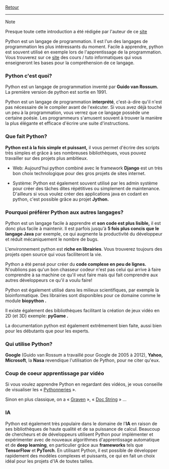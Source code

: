 [Retour](Summary)
___

> [!NOTE]
> Presque toute cette introduction a été rédigée par l'auteur de ce [site](https://python.doctor/)


Python est un langage de programmation. Il est l'un des langages de programmation les plus intéressants du moment. Facile à apprendre, python est souvent utilisé en exemple lors de l'apprentissage de la programmation. Vous trouverez sur ce [site](https://python.doctor/) des cours / tuto informatiques qui vous enseigneront les bases pour la compréhension de ce langage.

### Python c'est quoi?

  
Python est un langage de programmation inventé par **Guido van Rossum.** La première version de python est sortie en 1991.

Python est un langage de programmation **interprété**, c'est-à-dire qu'il n'est pas nécessaire de le compiler avant de l'exécuter. Si vous avez déjà touché un peu à la programmation, vous verrez que ce langage possède une certaine poésie. Les programmeurs s'amusent souvent à trouver la manière la plus élégante et efficace d'écrire une suite d'instructions.

### Que fait Python?


**Python est à la fois simple et puissant,** il vous permet d'écrire des scripts très simples et grâce à ses nombreuses bibliothèques, vous pouvez travailler sur des projets plus ambitieux.

* Web: Aujourd'hui python combiné avec le framework **Django** est un très bon choix technologique pour des gros projets de sites internet.

* Système: Python est également souvent utilisé par les admin système pour créer des tâches dites répétitives ou simplement de maintenance. D'ailleurs si vous voulez créer des applications java en codant en python, c'est possible grâce au projet **Jython.**

### Pourquoi préférer Python aux autres langages?


Python est un langage facile à apprendre et **son code est plus lisible,** il est donc plus facile à maintenir. Il est parfois jusqu'à **5 fois plus concis que le langage Java** par exemple, ce qui augmente la productivité du développeur et réduit mécaniquement le nombre de bugs.

L'environnement python est **riche en librairies**. Vous trouverez toujours des projets open source qui vous faciliteront la vie.

Python a été pensé pour créer du **code complexe en peu de lignes.** N'oublions pas qu'un bon chasseur codeur n'est pas celui qui arrive à faire comprendre à sa machine ce qu'il veut faire mais qui fait comprendre aux autres développeurs ce qu'il a voulu faire!

Python est également utilisé dans les milieux scientifiques, par exemple la bioinformatique. Des librairies sont disponibles pour ce domaine comme le module **biopython .**

Il existe également des bibliothèques facilitant la création de jeux vidéo en 2D (et 3D) exemple: **pyGame .**

La documentation python est également extrêmement bien faite, aussi bien pour les débutants que pour les experts.

### Qui utilise Python?


**Google** (Guido van Rossum a travaillé pour Google de 2005 à 2012), **Yahoo,** **Microsoft**, la **Nasa** revendique l'utilisation de Python, pour ne citer qu'eux.

### Coup de coeur apprentissage par vidéo


Si vous voulez apprendre Python en regardant des vidéos, je vous conseille de visualiser les « [Pythonneries](https://www.youtube.com/@Pythonneries/videos) ».

Sinon en plus classique, on a « [Graven](https://www.youtube.com/@Gravenilvectuto/video) », « [Doc String](https://www.youtube.com/@Docstring) » ...

### IA


Python est également très populaire dans le domaine de l'**IA** en raison de ses bibliothèques de haute qualité et de sa puissance de calcul. Beaucoup de chercheurs et de développeurs utilisent Python pour implémenter et expérimenter avec de nouveaux algorithmes d'apprentissage automatique et de **deep learning**, en particulier grâce aux **frameworks** tels que **TensorFlow** et **PyTorch**. En utilisant Python, il est possible de développer rapidement des modèles complexes et puissants, ce qui en fait un choix idéal pour les projets d'IA de toutes tailles.